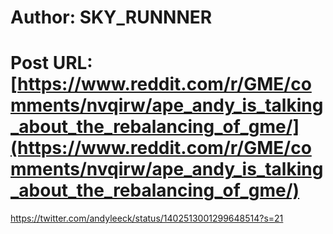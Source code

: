 # Author: SKY_RUNNNER
# Post URL: [https://www.reddit.com/r/GME/comments/nvqirw/ape_andy_is_talking_about_the_rebalancing_of_gme/](https://www.reddit.com/r/GME/comments/nvqirw/ape_andy_is_talking_about_the_rebalancing_of_gme/)


https://twitter.com/andyleeck/status/1402513001299648514?s=21